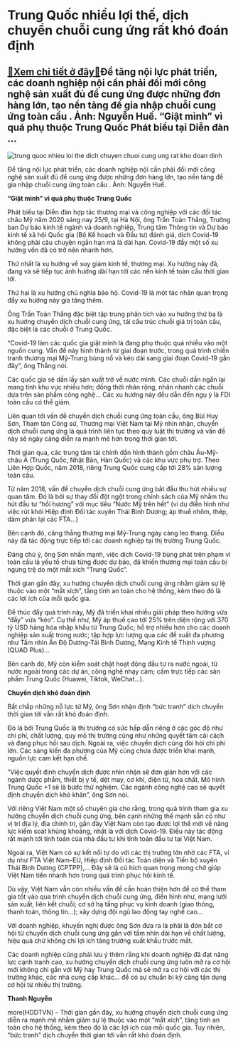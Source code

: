 Trung Quốc nhiều lợi thế, dịch chuyển chuỗi cung ứng rất khó đoán định
======================================================================

[:gift:Xem chi tiết ở đây:gift:](https://hddtvn.com/trung-quoc-nhieu-loi-the-dich-chuyen-chuoi-cung-ung-rat-kho-doan-dinh/)Để tăng nội lực phát triển, các doanh nghiệp nội cần phải đổi mới công nghệ sản xuất đủ để cung ứng được những đơn hàng lớn, tạo nền tảng để gia nhập chuỗi cung ứng toàn cầu . Ảnh: Nguyễn Huế. “Giật mình” vì quá phụ thuộc Trung Quốc Phát biểu tại Diễn đàn …
-----------------------------------------------------------------------------------------------------------------------------------------------------------------------------------------------------------------------------------------------------------------





![trung quoc nhieu loi the dich chuyen chuoi cung ung rat kho doan dinh](https://haiquanonline.com.vn/stores/news_dataimages/hungdn/042019/04/09/in_article/3442_9-_1213_20160418_033753695_iOS_Baohaiquan.jpg?rt=20200925141304 "Trung Quốc nhiều lợi thế dịch chuyển chuỗi cung ứng rất khó đoán định")


Để tăng nội lực phát triển, các doanh nghiệp nội cần phải đổi mới công nghệ sản xuất đủ để cung ứng được những đơn hàng lớn, tạo nền tảng để gia nhập chuỗi cung ứng toàn cầu . Ảnh: Nguyễn Huế.



**“Giật mình” vì quá phụ thuộc Trung Quốc**


Phát biểu tại Diễn đàn hợp tác thương mại và công nghiệp với các đối tác châu Mỹ năm 2020 sáng nay 25/9, tại Hà Nội, ông Trần Toàn Thắng, Trưởng ban Dự báo kinh tế ngành và doanh nghiệp, Trung tâm Thông tin và Dự báo kinh tế xã hội Quốc gia (Bộ Kế hoạch và Đầu tư) đánh giá, dịch Covid-19 không phải câu chuyện ngắn hạn mà là dài hạn. Covid-19 đẩy một số xu hướng vốn đã có trở nên nhanh hơn.


Thứ nhất là xu hướng về suy giảm kinh tế, thương mại. Xu hướng này đã, đang và sẽ tiếp tục ảnh hưởng dài hạn tới các nền kinh tế toàn cầu thời gian tới.


Thứ hai là xu hướng chủ nghĩa bảo hộ. Covid-19 là một tác nhân quan trọng đẩy xu hướng này gia tăng thêm.


Ông Trần Toàn Thắng đặc biệt tập trung phân tích vào xu hướng thứ ba là xu hướng chuyển dịch chuỗi cung ứng, tái cấu trúc chuỗi giá trị toàn cầu, đặc biệt là các chuỗi ở Trung Quốc.


“Covid-19 làm các quốc gia giật mình là đang phụ thuộc quá nhiều vào một nguồn cung. Vấn đề này hình thành từ giai đoạn trước, trong quá trình chiến tranh thương mại Mỹ-Trung bùng nổ và kéo dài sang giai đoạn Covid-19 gần đây”, ông Thắng nói.


Các quốc gia sẽ dần lấy sản xuất trở về nước mình. Các chuỗi dần ngắn lại mang tính khu vực nhiều hơn; đồng thời nhân rộng, nhân nhanh các chuỗi dựa trên sản phẩm công nghệ… Các xu hướng này đều dẫn đến ngụ ý là FDI toàn cầu có thể giảm.


Liên quan tới vấn đề chuyển dịch chuỗi cung ứng toàn cầu, ông Bùi Huy Sơn, Tham tán Công sứ, Thương mại Việt Nam tại Mỹ nhìn nhận, chuyển dịch chuỗi cung ứng là quá trình liên tục theo quy luật thị trường và vấn đề này sẽ ngày càng diễn ra mạnh mẽ hơn trong thời gian tới.


Thời gian qua, các trung tâm tài chính dần hình thành gồm châu Âu-Mỹ-châu Á (Trung Quốc, Nhật Bản, Hàn Quốc) và các khu vực phụ trợ. Theo Liên Hợp Quốc, năm 2018, riêng Trung Quốc cung cấp tới 28% sản lượng toàn cầu.


Từ năm 2018, vấn đề chuyển dịch chuỗi cung ứng bắt đầu thu hút nhiều sự quan tâm. Đó là bởi sự thay đổi đột ngột trong chính sách của Mỹ nhằm thu hút đầu tư “hồi hương” với mục tiêu “Nước Mỹ trên hết” (ví dụ điển hình như việc rút khỏi Hiệp định Đối tác xuyên Thái Bình Dương; áp thuế nhôm, thép, dàm phán lại các FTA…)


Bên cạnh đó, căng thẳng thương mại Mỹ-Trung ngày càng leo thang. Điều này đã tác động trực tiếp tới các doanh nghiệp tại thị trường Trung Quốc.


Đáng chú ý, ông Sơn nhấn mạnh, việc dịch Covid-19 bùng phát trên phạm vi toàn cầu là yếu tố chưa từng được dự báo, đã khiến thương mại toàn cầu bị ngưng trệ do một mắt xích “Trung Quốc”.


Thời gian gần đây, xu hướng chuyển dịch chuỗi cung ứng nhằm giảm sự lệ thuộc vào một “mắt xích”, tăng tính an toàn cho hệ thống, kèm theo đó là các lợi ích của mỗi quốc gia.


Để thúc đẩy quá trình này, Mỹ đã triển khai nhiều giải pháp theo hướng vừa “đẩy” vừa “kéo”. Cụ thể như, Mỹ áp thuế cao tới 25% trên diện rộng với 370 tỷ USD hàng hóa nhập khẩu từ Trung Quốc; hỗ trợ nhiều hơn cho các doanh nghiệp sản xuất trong nước; tập hợp lực lượng qua các đề xuất đa phương như Tầm nhìn Ấn Độ Dương-Tái Bình Dương, Mạng Kinh tế Thịnh vượng (QUAD Plus)…


Bên cạnh đó, Mỹ còn kiểm soát chặt hoạt động đầu tư ra nước ngoài, từ nước ngoài trong các dự án, công nghệ nhạy cảm; cấm trực tiếp các sản phẩm Trung Quốc (Huawei, Tiktok, WeChat…).


**Chuyển dịch khó đoán định**


Bất chấp những nỗ lực từ Mỹ, ông Sơn nhận định “bức tranh” dịch chuyển thời gian tới vẫn rất khó đoán định.


Đó là bởi Trung Quốc là thị trường có sức hấp dẫn riêng ở các góc độ như chi phí, chất lượng, quy mô thị trường cũng như những quyết tâm cải cách và đang phục hồi sau dịch. Ngoài ra, việc chuyển dịch cũng đòi hỏi chi phí lớn. Các sáng kiến đa phương của Mỹ cũng chưa được triển khai mạnh, nguồn lực cam kết hạn chế.


“Việc quyết định chuyển dịch được nhìn nhận sẽ đơn giản hơn với các ngành dược phẩm, thiết bị y tế, dệt may, cơ khí, điện tử, hóa chất. Mô hình Trung Quốc +1 sẽ là bước thử nghiệm. Các ngành công nghệ cao sẽ quyết định chuyển dịch khó khăn”, ông Sơn nói.


Với riêng Việt Nam một số chuyên gia cho rằng, trong quá trình tham gia xu hướng chuyển dịch chuỗi cung ứng, bên cạnh những thế mạnh sẵn có như vị trí địa lý, địa chính trị, gần đây Việt Nam còn tạo được lợi thế mới về năng lực kiểm soát khủng khoảng, nhất là với dịch Covid-19. Điều này tác động rất mạnh tới tính toán của nhà đầu tư khi tính toán đầu tư tại Việt Nam.


Ngoài ra, Việt Nam có sự kết nối tự do với các thị trường lớn nhờ các FTA, ví dụ như FTA Việt Nam-EU, Hiệp định Đối tác Toàn diện và Tiến bộ xuyên Thái Bình Dương (CPTPP),… Đây sẽ là cú hích quan trọng mong chờ giúp Việt Nam tiến nhanh hơn trong quá trình phục hồi kinh tế.


Dù vậy, Việt Nam vẫn còn nhiều vấn đề cần hoàn thiện hơn để có thể tham gia tốt vào qua trình chuyển dịch chuỗi cung ứng, điển hình như, mạng lưới sản xuất, liên kết chuỗi; cơ sở hạ tầng phục vụ kinh doanh (giao thông, thanh toán, thông tin…); xây dựng đội ngũ lao động tay nghề cao…


Với doanh nghiệp, khuyến nghị được ông Sơn đưa ra là phải là đón bắt cơ hội từ chuyển dịch chuỗi cung ứng gắn với tầm nhìn dài hạn về chất lượng, hiệu quả chứ không chỉ lợi ích tăng trưởng xuất khẩu trước mắt.


Các doanh nghiệp cũng phải lưu ý thêm rằng khi doanh nghiệp đã đạt năng lực cạnh tranh cao, xu hướng chuyển dịch chuỗi cung ứng luôn mở ra cơ hội mới không chỉ gắn với Mỹ hay Trung Quốc mà sẽ mở ra cơ hội với các thị trường khác, các nhà cung cấp khác… để có sự chuẩn bị kỹ càng tận dụng cơ hội từ nhiều thị trường.




**Thanh Nguyễn**



more(HDDTVN) – Thời gian gần đây, xu hướng chuyển dịch chuỗi cung ứng diễn ra mạnh mẽ nhằm giảm sự lệ thuộc vào một “mắt xích”, tăng tính an toàn cho hệ thống, kèm theo đó là các lợi ích của mỗi quốc gia. Tuy nhiên, “bức tranh” dịch chuyển thời gian tới vẫn rất khó đoán định.

